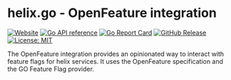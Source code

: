 # helix.go - OpenFeature integration

[![Website](https://img.shields.io/website?url=https%3A%2F%2Fnunchi.studio%2Fhelix%2Fintegration%2Fopenfeature&up_message=docs&label=website)](https://nunchi.studio/helix/integration/openfeature)
[![Go API reference](https://pkg.go.dev/badge/go.nunchi.studio/helix.svg)](https://pkg.go.dev/go.nunchi.studio/helix/integration/openfeature)
[![Go Report Card](https://goreportcard.com/badge/go.nunchi.studio/helix/integration/openfeature)](https://goreportcard.com/report/go.nunchi.studio/helix/integration/openfeature)
[![GitHub Release](https://img.shields.io/github/v/release/nunchistudio/helix.go)](https://github.com/nunchistudio/helix.go/releases/latest)
[![License: MIT](https://img.shields.io/badge/License-MIT-green.svg)](https://opensource.org/licenses/MIT)

The OpenFeature integration provides an opinionated way to interact with feature
flags for helix services. It uses the OpenFeature specification and the GO Feature
Flag provider.
